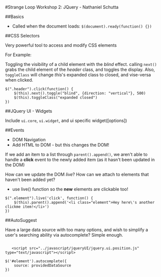 #Strange Loop Workshop 2: JQuery - Nathaniel Schutta

##Basics 

* Called when the document loads: ```$(document).ready(function() {})```


##CSS Selectors

Very powerful tool to access and modify CSS elements

For Example:

Toggling the visibility of a child element with the _blind_ effect.  calling ```next()``` grabs the child element of the _header_ class, and toggles the display.  Also, ```toggleClass``` will change _this_'s expanded class to closed, and vise-versa when clicked.

```
$(".header").click(function() {
    $(this).next().toggle("blind", {direction: "vertical"}, 500)
    $(this).toggleClass("expanded closed")
})
```


##JQuery UI - Widgets

Include ```ui.core```, ```ui.widget```, and ui specific widget([options])


##Events

* DOM Navigation
* Add HTML to DOM - but this changes the DOM!

If we add an item to a list through ```parent().append()```, we aren't able to handle a **click** event to the newly added item (as it hasn't been updated in the DOM)

How can we update the DOM _live_?  How can we attach to elements that haven't been added yet?

* use live() function so the **new** elements are clickable too!

```
$(".element").live('click', function() {
    $(this).parent().append('<li class="element">Hey here\'s another clickme item!</li>')
})
```


##AutoSuggest

Have a large data source with too many options, and wish to simplify a user's searching ability via autocomplete? Simple enough.

```<script src="../javascript/jqueryUI/jquery.ui.autocomplete.js" type="text/javascript"></script>

   <script src="../javascript/jqueryUI/jquery.ui.position.js" type="text/javascript"></script>
```

```
$('#element').autocomplete({
    source: providedDataSource
})
```


##